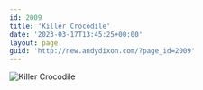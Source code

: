 ```yaml
---
id: 2009
title: 'Killer Crocodile'
date: '2023-03-17T13:45:25+00:00'
layout: page
guid: 'http://new.andydixon.com/?page_id=2009'
---
```


![Killer Crocodile](https://i0.wp.com/assets.g8x2.ldn.idrivee2-23.com/posters/Killer%20Crocodile%2001.jpg?w=1200&ssl=1 "Killer Crocodile")